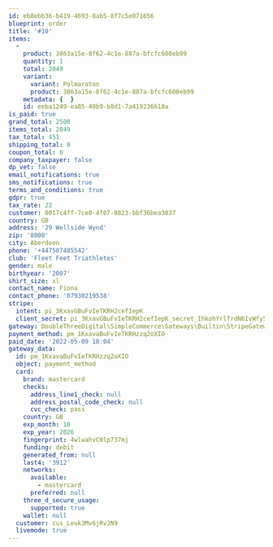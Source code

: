 ```yaml
---
id: eb8ebb36-b419-4693-8ab5-8f7c5e071656
blueprint: order
title: '#10'
items:
  -
    product: 3863a15e-8f62-4c1e-887a-bfcfc600eb99
    quantity: 1
    total: 2049
    variant:
      variant: Polmaraton
      product: 3863a15e-8f62-4c1e-887a-bfcfc600eb99
    metadata: {  }
    id: eeba1249-ea85-40b9-b8d1-7a419236618a
is_paid: true
grand_total: 2500
items_total: 2049
tax_total: 451
shipping_total: 0
coupon_total: 0
company_taxpayer: false
dp_vet: false
email_notifications: true
sms_notifications: true
terms_and_conditions: true
gdpr: true
tax_rate: 22
customer: 0017c4ff-7ce0-4f07-8823-bbf36bea3037
country: GB
address: '29 Wellside Wynd'
zip: '8000'
city: Aberdeen
phone: '+447507485542'
club: 'Fleet Feet Triathletes'
gender: male
birthyear: '2007'
shirt_size: xl
contact_name: Fiona
contact_phone: '07930219538'
stripe:
  intent: pi_3KxavGBuFvIeTKRH2cefIepK
  client_secret: pi_3KxavGBuFvIeTKRH2cefIepK_secret_IhkohYrlTrdN6IvWfy54WjxLU
gateway: DoubleThreeDigital\SimpleCommerce\Gateways\Builtin\StripeGateway
payment_method: pm_1KxavaBuFvIeTKRHzzq2oXIO
paid_date: '2022-05-09 18:04'
gateway_data:
  id: pm_1KxavaBuFvIeTKRHzzq2oXIO
  object: payment_method
  card:
    brand: mastercard
    checks:
      address_line1_check: null
      address_postal_code_check: null
      cvc_check: pass
    country: GB
    exp_month: 10
    exp_year: 2026
    fingerprint: 4wlwahvC0lp737mj
    funding: debit
    generated_from: null
    last4: '3912'
    networks:
      available:
        - mastercard
      preferred: null
    three_d_secure_usage:
      supported: true
    wallet: null
  customer: cus_Leuk3Mv6jRvJN9
  livemode: true
---
```

